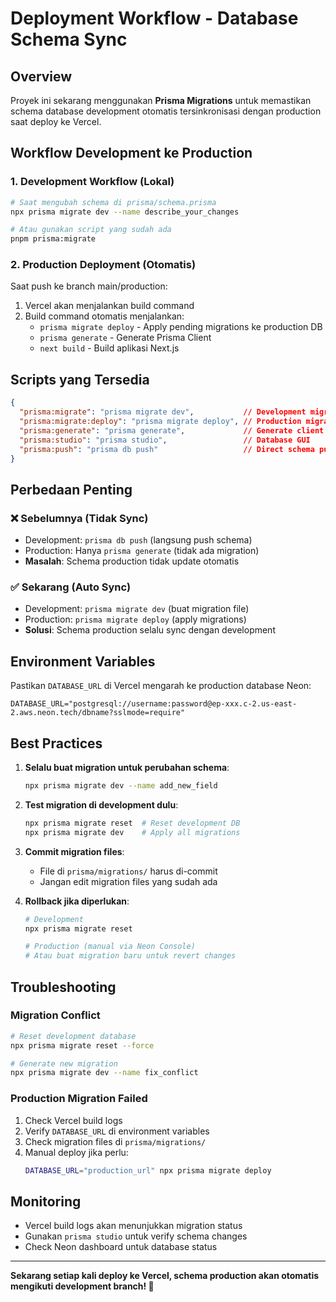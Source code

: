 # Deployment Workflow - Database Schema Sync

## Overview
Proyek ini sekarang menggunakan **Prisma Migrations** untuk memastikan schema database development otomatis tersinkronisasi dengan production saat deploy ke Vercel.

## Workflow Development ke Production

### 1. Development Workflow (Lokal)
```bash
# Saat mengubah schema di prisma/schema.prisma
npx prisma migrate dev --name describe_your_changes

# Atau gunakan script yang sudah ada
pnpm prisma:migrate
```

### 2. Production Deployment (Otomatis)
Saat push ke branch main/production:
1. Vercel akan menjalankan build command
2. Build command otomatis menjalankan:
   - `prisma migrate deploy` - Apply pending migrations ke production DB
   - `prisma generate` - Generate Prisma Client
   - `next build` - Build aplikasi Next.js

## Scripts yang Tersedia

```json
{
  "prisma:migrate": "prisma migrate dev",           // Development migrations
  "prisma:migrate:deploy": "prisma migrate deploy", // Production migrations
  "prisma:generate": "prisma generate",             // Generate client
  "prisma:studio": "prisma studio",                 // Database GUI
  "prisma:push": "prisma db push"                   // Direct schema push (dev only)
}
```

## Perbedaan Penting

### ❌ Sebelumnya (Tidak Sync)
- Development: `prisma db push` (langsung push schema)
- Production: Hanya `prisma generate` (tidak ada migration)
- **Masalah**: Schema production tidak update otomatis

### ✅ Sekarang (Auto Sync)
- Development: `prisma migrate dev` (buat migration file)
- Production: `prisma migrate deploy` (apply migrations)
- **Solusi**: Schema production selalu sync dengan development

## Environment Variables
Pastikan `DATABASE_URL` di Vercel mengarah ke production database Neon:
```
DATABASE_URL="postgresql://username:password@ep-xxx.c-2.us-east-2.aws.neon.tech/dbname?sslmode=require"
```

## Best Practices

1. **Selalu buat migration untuk perubahan schema**:
   ```bash
   npx prisma migrate dev --name add_new_field
   ```

2. **Test migration di development dulu**:
   ```bash
   npx prisma migrate reset  # Reset development DB
   npx prisma migrate dev    # Apply all migrations
   ```

3. **Commit migration files**:
   - File di `prisma/migrations/` harus di-commit
   - Jangan edit migration files yang sudah ada

4. **Rollback jika diperlukan**:
   ```bash
   # Development
   npx prisma migrate reset
   
   # Production (manual via Neon Console)
   # Atau buat migration baru untuk revert changes
   ```

## Troubleshooting

### Migration Conflict
```bash
# Reset development database
npx prisma migrate reset --force

# Generate new migration
npx prisma migrate dev --name fix_conflict
```

### Production Migration Failed
1. Check Vercel build logs
2. Verify `DATABASE_URL` di environment variables
3. Check migration files di `prisma/migrations/`
4. Manual deploy jika perlu:
   ```bash
   DATABASE_URL="production_url" npx prisma migrate deploy
   ```

## Monitoring
- Vercel build logs akan menunjukkan migration status
- Gunakan `prisma studio` untuk verify schema changes
- Check Neon dashboard untuk database status

---

**Sekarang setiap kali deploy ke Vercel, schema production akan otomatis mengikuti development branch! 🚀**